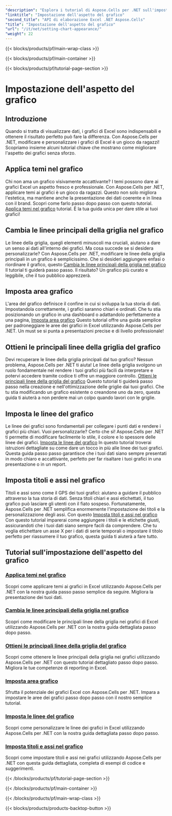 ```yaml
---
"description": "Esplora i tutorial di Aspose.Cells per .NET sull'impostazione dell'aspetto dei grafici. Impara ad applicare temi, modificare le linee della griglia, impostare aree, titoli, assi e altro ancora con semplici guide."
"linktitle": "Impostazione dell'aspetto del grafico"
"second_title": "API di elaborazione Excel .NET Aspose.Cells"
"title": "Impostazione dell'aspetto del grafico"
"url": "/it/net/setting-chart-appearance/"
"weight": 22
---
```


{{< blocks/products/pf/main-wrap-class >}}

{{< blocks/products/pf/main-container >}}

{{< blocks/products/pf/tutorial-page-section >}}

# Impostazione dell'aspetto del grafico

## Introduzione

Quando si tratta di visualizzare dati, i grafici di Excel sono indispensabili e ottenere il risultato perfetto può fare la differenza. Con Aspose.Cells per .NET, modificare e personalizzare i grafici di Excel è un gioco da ragazzi! Scopriamo insieme alcuni tutorial chiave che mostrano come migliorare l'aspetto dei grafici senza sforzo.

## Applica temi nel grafico
Chi non ama un grafico visivamente accattivante? I temi possono dare ai grafici Excel un aspetto fresco e professionale. Con Aspose.Cells per .NET, applicare temi ai grafici è un gioco da ragazzi. Questo non solo migliora l'estetica, ma mantiene anche la presentazione dei dati coerente e in linea con il brand. Scopri come farlo passo dopo passo con questo tutorial. [Applica temi nel grafico](./apply-themes-in-chart/) tutorial. È la tua guida unica per dare stile ai tuoi grafici!

## Cambia le linee principali della griglia nel grafico
Le linee della griglia, quegli elementi minuscoli ma cruciali, aiutano a dare un senso ai dati all'interno dei grafici. Ma cosa succede se si desidera personalizzarle? Con Aspose.Cells per .NET, modificare le linee della griglia principali in un grafico è semplicissimo. Che si desideri aggiungere enfasi o riordinare il grafico, questo [Cambia le linee principali della griglia nel grafico](./change-major-gridlines-in-chart/) Il tutorial ti guiderà passo passo. Il risultato? Un grafico più curato e leggibile, che il tuo pubblico apprezzerà.

## Imposta area grafico
L'area del grafico definisce il confine in cui si sviluppa la tua storia di dati. Impostandola correttamente, i grafici saranno chiari e ordinati. Che tu stia posizionando un grafico in una dashboard o adattandolo perfettamente a una pagina, [Imposta area grafico](./set-chart-area/) Questo tutorial offre una guida semplice per padroneggiare le aree dei grafici in Excel utilizzando Aspose.Cells per .NET. Un must se si punta a presentazioni precise e di livello professionale!

## Ottieni le principali linee della griglia del grafico
Devi recuperare le linee della griglia principali dal tuo grafico? Nessun problema, Aspose.Cells per .NET ti aiuta! Le linee della griglia svolgono un ruolo fondamentale nel rendere i tuoi grafici più facili da interpretare e potervi accedere tramite codice ti offre un maggiore controllo. [Ottieni le principali linee della griglia del grafico](./get-major-gridlines-of-chart/) Questo tutorial ti guiderà passo passo nella creazione e nell'ottimizzazione delle griglie dai tuoi grafici. Che tu stia modificando un grafico esistente o creandone uno da zero, questa guida ti aiuterà a non perdere mai un colpo quando lavori con le griglie.

## Imposta le linee del grafico
Le linee dei grafici sono fondamentali per collegare i punti dati e rendere i grafici più chiari. Vuoi personalizzarle? Certo che sì! Aspose.Cells per .NET ti permette di modificare facilmente lo stile, il colore e lo spessore delle linee dei grafici. [Imposta le linee del grafico](./set-chart-lines/) In questo tutorial troverai istruzioni dettagliate su come dare un tocco in più alle linee dei tuoi grafici. Questa guida passo passo garantisce che i tuoi dati siano sempre presentati in modo chiaro e accattivante, perfetto per far risaltare i tuoi grafici in una presentazione o in un report.

## Imposta titoli e assi nel grafico
Titoli e assi sono come il GPS dei tuoi grafici: aiutano a guidare il pubblico attraverso la tua storia di dati. Senza titoli chiari e assi etichettati, il tuo grafico può lasciare gli utenti con il fiato sospeso. Fortunatamente, Aspose.Cells per .NET semplifica enormemente l'impostazione dei titoli e la personalizzazione degli assi. Con questo [Imposta titoli e assi nel grafico](./set-titles-and-axes-in-chart/) Con questo tutorial imparerai come aggiungere i titoli e le etichette giusti, assicurandoti che i tuoi dati siano sempre facili da comprendere. Che tu voglia etichettare un asse X per i dati di serie temporali o impostare il titolo perfetto per riassumere il tuo grafico, questa guida ti aiuterà a fare tutto.

## Tutorial sull'impostazione dell'aspetto del grafico
### [Applica temi nel grafico](./apply-themes-in-chart/)
Scopri come applicare temi ai grafici in Excel utilizzando Aspose.Cells per .NET con la nostra guida passo passo semplice da seguire. Migliora la presentazione dei tuoi dati.
### [Cambia le linee principali della griglia nel grafico](./change-major-gridlines-in-chart/)
Scopri come modificare le principali linee della griglia nei grafici di Excel utilizzando Aspose.Cells per .NET con la nostra guida dettagliata passo dopo passo.
### [Ottieni le principali linee della griglia del grafico](./get-major-gridlines-of-chart/)
Scopri come ottenere le linee principali della griglia nei grafici utilizzando Aspose.Cells per .NET con questo tutorial dettagliato passo dopo passo. Migliora le tue competenze di reporting in Excel.
### [Imposta area grafico](./set-chart-area/)
Sfrutta il potenziale dei grafici Excel con Aspose.Cells per .NET. Impara a impostare le aree dei grafici passo dopo passo con il nostro semplice tutorial.
### [Imposta le linee del grafico](./set-chart-lines/)
Scopri come personalizzare le linee dei grafici in Excel utilizzando Aspose.Cells per .NET con la nostra guida dettagliata passo dopo passo.
### [Imposta titoli e assi nel grafico](./set-titles-and-axes-in-chart/)
Scopri come impostare titoli e assi nei grafici utilizzando Aspose.Cells per .NET con questa guida dettagliata, completa di esempi di codice e suggerimenti.

{{< /blocks/products/pf/tutorial-page-section >}}

{{< /blocks/products/pf/main-container >}}

{{< /blocks/products/pf/main-wrap-class >}}

{{< blocks/products/products-backtop-button >}}